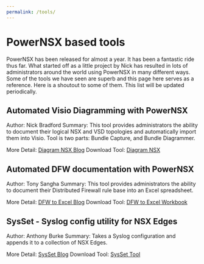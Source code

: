 ```yaml
---
permalink: /tools/
---
```


# PowerNSX based tools

PowerNSX has been released for almost a year. It has been a fantastic ride thus far. What started off as a little project by Nick has resulted in lots of administrators around the world using PowerNSX in many different ways. Some of the tools we have seen are superb and this page here serves as a reference.  Here is a shoutout to some of them. This list will be updated periodically.


## Automated Visio Diagramming with PowerNSX

Author: Nick Bradford
Summary: This tool provides administrators the ability to document their logical NSX and VSD topologies and automatically import them into Visio. Tool is two parts: Bundle Capture, and Bundle Diagrammer.

More Detail: [Diagram NSX Blog](https://powernsx.github.io/2016/10/20/NSX-Visio-Diagramming-Tool.html)
Download Tool: [Diagram NSX](https://github.com/vmware/powernsx/tree/master/tools/DiagramNSX)


## Automated DFW documentation with PowerNSX

Author: Tony Sangha
Summary: This tool provides administrators the ability to document their Distributed Firewall rule base into an Excel spreadsheet.

More Detail: [DFW to Excel Blog](https://tonysangha.com/2016/10/20/documenting-the-nsx-v-dfw-with-powernsx/)
Download Tool: [DFW to Excel Workbook](https://github.com/tonysangha/PowerNSX-Scripts)


## SysSet - Syslog config utility for NSX Edges

Author: Anthony Burke
Summary: Takes a Syslog configuration and appends it to a collection of NSX Edges.

More Detail: [SysSet Blog](http://networkinferno.net/sysset-a-syslog-configuration-tool-for-nsx-edges)
Download Tool: [SysSet Tool](https://github.com/pandom/NSX-Scripts/tree/master/SysSet)

